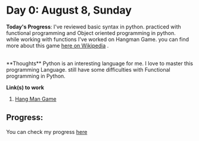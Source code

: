 # Day 0: August 8, Sunday

**Today's Progress**: I've reviewed basic syntax in python. practiced with functional programming and Object oriented programming in python.
<br>
while working with functions I've worked on Hangman Game. you can find more about this game [here on Wikipedia](https://en.wikipedia.org/wiki/Hangman_(game)) .

<br> 
**Thoughts** Python is an interesting language for me. I love to master this programming Language. still have some difficulties with Functional programming in Python.
  
**Link(s) to work**
1. [Hang Man Game](https://github.com/KhudadadKhawari/100DaysOfCode/blob/main/000-Hangman/hangman.py)

## Progress:
You can check my progress [here](https://github.com/KhudadadKhawari/100-days-of-code/blob/master/log.md)